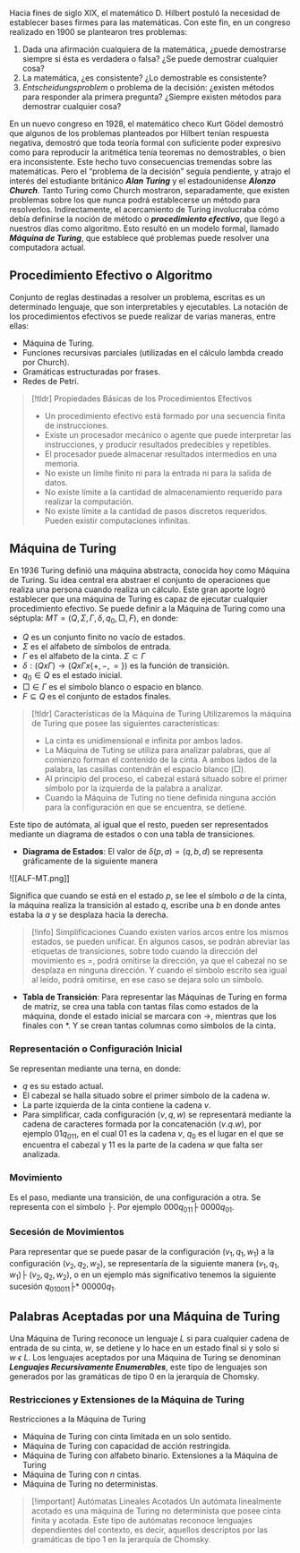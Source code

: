 Hacia fines de siglo XIX, el matemático D. Hilbert postuló la necesidad de establecer bases firmes para las matemáticas. Con este fin, en un congreso realizado en 1900 se plantearon tres problemas:

1. Dada una afirmación cualquiera de la matemática, ¿puede demostrarse siempre si ésta es verdadera o falsa? ¿Se puede demostrar cualquier cosa?
2. La matemática, ¿es consistente? ¿Lo demostrable es consistente?
3. *Entscheidungsproblem* o problema de la decisión: ¿existen métodos para responder ala primera pregunta? ¿Siempre existen métodos para demostrar cualquier cosa?

En un nuevo congreso en 1928, el matemático checo Kurt Gödel demostró que algunos de los problemas planteados por Hilbert tenían respuesta negativa, demostró que toda teoría formal con suficiente poder expresivo como para reproducir la aritmética tenía teoremas no demostrables, o bien era inconsistente. Este hecho tuvo consecuencias tremendas sobre las matemáticas.
Pero el “problema de la decisión” seguía pendiente, y atrajo el interés del estudiante británico ***Alan Turing*** y el estadounidense ***Alonzo Church***. Tanto Turing como Church mostraron, separadamente, que existen problemas sobre los que nunca podrá establecerse un método para resolverlos. Indirectamente, el acercamiento de Turing involucraba cómo debía definirse la noción de método o ***procedimiento efectivo***, que llegó a nuestros días como algoritmo. Esto resultó en un modelo formal, llamado ***Máquina de Turing***, que establece qué problemas puede resolver una computadora actual.


## Procedimiento Efectivo o Algoritmo

Conjunto de reglas destinadas a resolver un problema, escritas es un determinado lenguaje, que son interpretables y ejecutables. La notación de los procedimientos efectivos se puede realizar de varias maneras, entre ellas:

- Máquina de Turing.
- Funciones recursivas parciales (utilizadas en el cálculo lambda creado por Church).
- Gramáticas estructuradas por frases.
- Redes de Petri.

>[!tldr] Propiedades Básicas de los Procedimientos Efectivos
>- Un procedimiento efectivo está formado por una secuencia finita de instrucciones.
>- Existe un procesador mecánico o agente que puede interpretar las instrucciones, y producir resultados predecibles y repetibles.
>- El procesador puede almacenar resultados intermedios en una memoria.
>- No existe un límite finito ni para la entrada ni para la salida de datos.
>- No existe límite a la cantidad de almacenamiento requerido para realizar la computación.
>- No existe límite a la cantidad de pasos discretos requeridos. Pueden existir computaciones infinitas.

## Máquina de Turing

En 1936 Turing definió una máquina abstracta, conocida hoy como Máquina de Turing. Su idea central era abstraer el conjunto de operaciones que realiza una persona cuando realiza un cálculo. Este gran aporte logró establecer que una máquina de Turing es capaz de ejecutar cualquier procedimiento efectivo.
Se puede definir a la Máquina de Turing como una séptupla: $MT = (Q, Σ, Γ, δ, q_0 , □, F)$, en donde:

- $Q$ es un conjunto finito no vacío de estados.
- $Σ$ es el alfabeto de símbolos de entrada.
- $Γ$ es el alfabeto de la cinta. $Σ ⊂ Γ$
- $δ: (Q x Γ)\longrightarrow(Q x Γx\{+, - , =\})$ es la función de transición.
- $q_0 ∈ Q$ es el estado inicial.
- $□ ∈ Γ$ es el símbolo blanco o espacio en blanco.
- $F ⊆ Q$ es el conjunto de estados finales.

>[!tldr] Características de la Máquina de Turing
> Utilizaremos la máquina de Turing que posee las siguientes características:
> - La cinta es unidimensional e infinita por ambos lados.
> - La Máquina de Tuting se utiliza para analizar palabras, que al comienzo forman el contenido de la cinta. A ambos lados de la palabra, las casillas contendrán el espacio blanco (□).
> - Al principio del proceso, el cabezal estará situado sobre el primer símbolo por la izquierda de la palabra a analizar.
> - Cuando la Máquina de Tuting no tiene definida ninguna acción para la configuración en que se encuentra, se detiene.

Este tipo de autómata, al igual que el resto, pueden ser representados mediante un diagrama de estados o con una tabla de transiciones.

- **Diagrama de Estados**: El valor de $δ(p, a) = (q, b, d)$ se representa gráficamente de la siguiente manera

![[ALF-MT.png]]

Significa que cuando se está en el estado $p$, se lee el símbolo $a$ de la cinta, la máquina realiza la transición al estado $q$, escribe una $b$ en donde antes estaba la $a$ y se desplaza hacia la derecha.

>[!info] Simplificaciones
> Cuando existen varios arcos entre los mismos estados, se pueden unificar. En algunos casos, se podrán abreviar las etiquetas de transiciones, sobre todo cuando la dirección del movimiento es =, podrá omitirse la dirección, ya que el cabezal no se desplaza en ninguna dirección. Y cuando el símbolo escrito sea igual al leído, podrá omitirse, en ese caso se dejara solo un símbolo.

- **Tabla de Transición**: Para representar las Máquinas de Turing en forma de matriz, se crea una tabla con tantas filas como estados de la máquina, donde el estado inicial se marcara con ->, mientras que los finales con \*. Y se crean tantas columnas como símbolos de la cinta.

### Representación o Configuración Inicial

Se representan mediante una terna, en donde:
- $q$ es su estado actual.
- El cabezal se halla situado sobre el primer símbolo de la cadena $w$.
- La parte izquierda de la cinta contiene la cadena $v$.
- Para simplificar, cada configuración $(v, q, w)$ se representará mediante la cadena de caracteres formada por la concatenación $(v.q.w)$, por ejemplo $01q_011$, en el cual 01 es la cadena $v$, $q_0$ es el lugar en el que se encuentra el cabezal y 11 es la parte de la cadena $w$ que falta ser analizada.

### Movimiento

Es el paso, mediante una transición, de una configuración a otra. Se representa con el símbolo ├. Por ejemplo $000q_011 ├ \  0000q_01$.

### Secesión de Movimientos

Para representar que se puede pasar de la configuración $(v_1,q_1,w_1)$ a la configuración $(v_2,q_2,w_2)$, se representaría de la siguiente manera $(v_1,q_1,w_1) ├ \  (v_2,q_2,w_2)$, o en un ejemplo más significativo tenemos la siguiente sucesión $q_010011 ├* \  00000q_1$.

## Palabras Aceptadas por una Máquina de Turing

Una Máquina de Turing reconoce un lenguaje $L$ si para cualquier cadena de entrada de su cinta, $w$, se detiene y lo hace en un estado final si y solo si $w \  ϵ \ L$. Los lenguajes aceptados por una Máquina de Turing se denominan ***Lenguajes Recursivamente Enumerables***, este tipo de lenguajes son generados por las gramáticas de tipo 0 en la jerarquía de Chomsky.

### Restricciones y Extensiones de la Máquina de Turing

Restricciones a la Máquina de Turing
- Máquina de Turing con cinta limitada en un solo sentido.
- Máquina de Turing con capacidad de acción restringida.
- Máquina de Turing con alfabeto binario.
Extensiones a la Máquina de Turing
- Máquina de Turing con $n$ cintas.
- Máquina de Turing no deterministas.

>[!important] Autómatas Lineales Acotados
>Un autómata linealmente acotado es una máquina de Turing no determinista que posee cinta finita y acotada. Este tipo de autómatas reconoce lenguajes dependientes del contexto, es decir, aquellos descriptos por las gramáticas de tipo 1 en la jerarquía de Chomsky.
